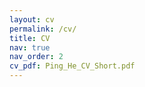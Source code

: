 ```yaml
---
layout: cv
permalink: /cv/
title: CV
nav: true
nav_order: 2
cv_pdf: Ping_He_CV_Short.pdf
---
```

